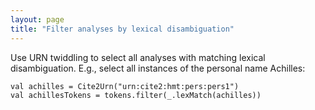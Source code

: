 ```yaml
---
layout: page
title: "Filter analyses by lexical disambiguation"
---
```


Use URN twiddling to select all analyses with matching lexical disambiguation.  E.g., select all instances of the personal name Achilles:

    val achilles = Cite2Urn("urn:cite2:hmt:pers:pers1")
    val achillesTokens = tokens.filter(_.lexMatch(achilles))
